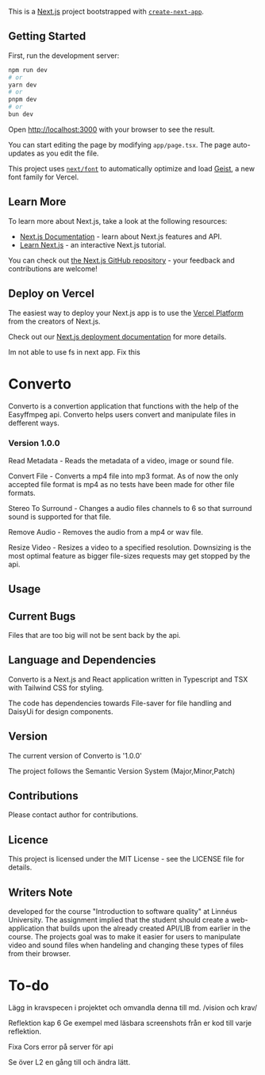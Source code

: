 This is a [Next.js](https://nextjs.org) project bootstrapped with [`create-next-app`](https://nextjs.org/docs/app/api-reference/cli/create-next-app).

## Getting Started

First, run the development server:

```bash
npm run dev
# or
yarn dev
# or
pnpm dev
# or
bun dev
```

Open [http://localhost:3000](http://localhost:3000) with your browser to see the result.

You can start editing the page by modifying `app/page.tsx`. The page auto-updates as you edit the file.

This project uses [`next/font`](https://nextjs.org/docs/app/building-your-application/optimizing/fonts) to automatically optimize and load [Geist](https://vercel.com/font), a new font family for Vercel.

## Learn More

To learn more about Next.js, take a look at the following resources:

- [Next.js Documentation](https://nextjs.org/docs) - learn about Next.js features and API.
- [Learn Next.js](https://nextjs.org/learn) - an interactive Next.js tutorial.

You can check out [the Next.js GitHub repository](https://github.com/vercel/next.js) - your feedback and contributions are welcome!

## Deploy on Vercel

The easiest way to deploy your Next.js app is to use the [Vercel Platform](https://vercel.com/new?utm_medium=default-template&filter=next.js&utm_source=create-next-app&utm_campaign=create-next-app-readme) from the creators of Next.js.

Check out our [Next.js deployment documentation](https://nextjs.org/docs/app/building-your-application/deploying) for more details.


Im not able to use fs in next app. 
Fix this



# Converto
Converto is a convertion application that functions with the help of the Easyffmpeg api. Converto helps users convert and manipulate files in defferent ways. 

### Version 1.0.0
Read Metadata - Reads the metadata of a video, image or sound file.

Convert File - Converts a mp4 file into mp3 format. As of now the only accepted file format is mp4 as no tests have been made for other file formats.

Stereo To Surround - Changes a audio files channels to 6 so that surround sound is supported for that file.

Remove Audio - Removes the audio from a mp4 or wav file.

Resize Video - Resizes a video to a specified resolution. Downsizing is the most optimal feature as bigger file-sizes requests may get stopped by the api.

## Usage


## Current Bugs
Files that are too big will not be sent back by the api.

## Language and Dependencies
Converto is a Next.js and React application written in Typescript and TSX with Tailwind CSS for styling.

The code has dependencies towards File-saver for file handling and DaisyUi for design components.

## Version
The current version of Converto is '1.0.0'

The project follows the Semantic Version System (Major,Minor,Patch)

## Contributions
Please contact author for contributions.

## Licence
This project is licensed under the MIT License - see the LICENSE file for details.

## Writers Note
developed for the course "Introduction to software quality" at Linnéus University. The assignment implied that the student should create a web-application that builds upon the already created API/LIB from earlier in the course. The projects goal was to make it easier for users to manipulate video and sound files when handeling and changing these types of files from their browser.





# To-do 
Lägg in kravspecen i projektet och omvandla denna till md. /vision och krav/

Reflektion kap 6
Ge exempel med läsbara screenshots från er kod till varje reflektion. 

Fixa Cors error på server för api

Se över L2 en gång till och ändra lätt.


